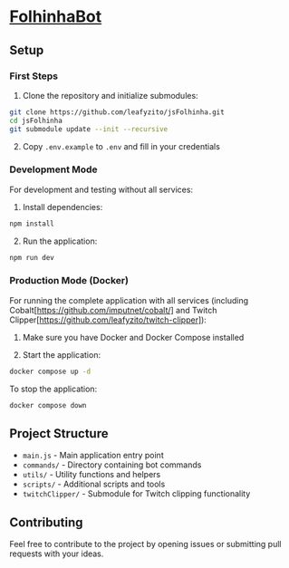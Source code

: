 # [FolhinhaBot](https://folhinhabot.com/)

## Setup

### First Steps
1. Clone the repository and initialize submodules:
```bash
git clone https://github.com/leafyzito/jsFolhinha.git
cd jsFolhinha
git submodule update --init --recursive
```

2. Copy `.env.example` to `.env` and fill in your credentials

### Development Mode
For development and testing without all services:

1. Install dependencies:
```bash
npm install
```

2. Run the application:
```bash
npm run dev
```

### Production Mode (Docker)
For running the complete application with all services (including Cobalt[https://github.com/imputnet/cobalt/] and Twitch Clipper[https://github.com/leafyzito/twitch-clipper]):

1. Make sure you have Docker and Docker Compose installed

2. Start the application:
```bash
docker compose up -d
```

To stop the application:
```bash
docker compose down
```

## Project Structure
- `main.js` - Main application entry point
- `commands/` - Directory containing bot commands
- `utils/` - Utility functions and helpers
- `scripts/` - Additional scripts and tools
- `twitchClipper/` - Submodule for Twitch clipping functionality

## Contributing
Feel free to contribute to the project by opening issues or submitting pull requests with your ideas.